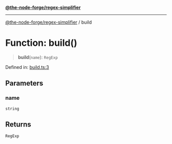 [**@the-node-forge/regex-simplifier**](../README.md)

---

[@the-node-forge/regex-simplifier](../globals.md) / build

# Function: build()

> **build**(`name`): `RegExp`

Defined in:
[build.ts:3](https://github.com/The-Node-Forge/regex-simplifier/blob/57dc3581f315186d9eb28f212d8dad2010e51a4f/src/build.ts#L3)

## Parameters

### name

`string`

## Returns

`RegExp`

